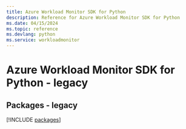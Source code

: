 ```yaml
---
title: Azure Workload Monitor SDK for Python
description: Reference for Azure Workload Monitor SDK for Python
ms.date: 04/15/2024
ms.topic: reference
ms.devlang: python
ms.service: workloadmonitor
---
```

# Azure Workload Monitor SDK for Python - legacy
## Packages - legacy
[!INCLUDE [packages](workload-monitor-index.md)]